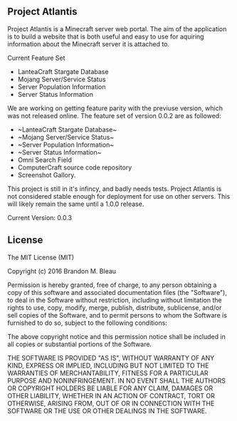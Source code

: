 Project Atlantis
-----------------------------------------------------------
Project Atlantis is a Minecraft server web portal. The aim of the application is to build a website that is both useful and easy to use for aquiring information about the Minecraft server it is attached to. 

Current Feature Set
* LanteaCraft Stargate Database
* Mojang Server/Service Status
* Server Population Information
* Server Status Information
 
We are working on getting feature parity with the previuse version, which was not released online. The feature set of version 0.0.2 are as followed:
* ~LanteaCraft Stargate Database~
* ~Mojang Server/Service Status~
* ~Server Population Information~
* ~Server Status Information~
* Omni Search Field
* ComputerCraft source code repository
* Screenshot Gallory.

This project is still in it's infincy, and badly needs tests. Project Atlantis is not considered stable enough for deployment for use on other servers. This will likely remain the same until a 1.0.0 release.

Current Version: 0.0.3

License
-----------------------------------------------------------
The MIT License (MIT)

Copyright (c) 2016 Brandon M. Bleau

Permission is hereby granted, free of charge, to any person obtaining a copy
of this software and associated documentation files (the "Software"), to deal
in the Software without restriction, including without limitation the rights
to use, copy, modify, merge, publish, distribute, sublicense, and/or sell
copies of the Software, and to permit persons to whom the Software is
furnished to do so, subject to the following conditions:

The above copyright notice and this permission notice shall be included in all
copies or substantial portions of the Software.

THE SOFTWARE IS PROVIDED "AS IS", WITHOUT WARRANTY OF ANY KIND, EXPRESS OR
IMPLIED, INCLUDING BUT NOT LIMITED TO THE WARRANTIES OF MERCHANTABILITY,
FITNESS FOR A PARTICULAR PURPOSE AND NONINFRINGEMENT. IN NO EVENT SHALL THE
AUTHORS OR COPYRIGHT HOLDERS BE LIABLE FOR ANY CLAIM, DAMAGES OR OTHER
LIABILITY, WHETHER IN AN ACTION OF CONTRACT, TORT OR OTHERWISE, ARISING FROM,
OUT OF OR IN CONNECTION WITH THE SOFTWARE OR THE USE OR OTHER DEALINGS IN THE
SOFTWARE.
